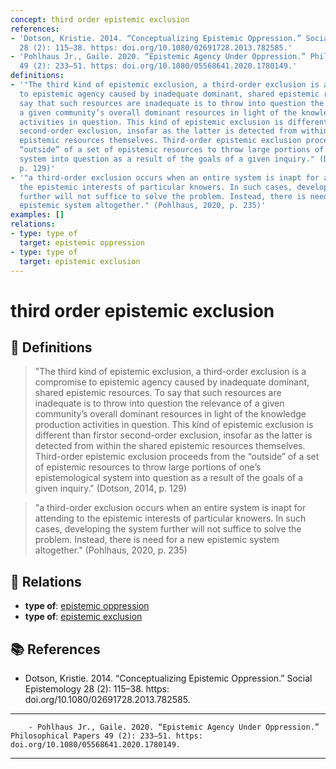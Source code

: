 ```yaml
---
concept: third order epistemic exclusion
references:
- 'Dotson, Kristie. 2014. “Conceptualizing Epistemic Oppression.” Social Epistemology
  28 (2): 115–38. https: doi.org/10.1080/02691728.2013.782585.'
- 'Pohlhaus Jr., Gaile. 2020. “Epistemic Agency Under Oppression.” Philosophical Papers
  49 (2): 233–51. https: doi.org/10.1080/05568641.2020.1780149.'
definitions:
- '"The third kind of epistemic exclusion, a third-order exclusion is a compromise
  to epistemic agency caused by inadequate dominant, shared epistemic resources. To
  say that such resources are inadequate is to throw into question the relevance of
  a given community’s overall dominant resources in light of the knowledge production
  activities in question. This kind of epistemic exclusion is different than firstor
  second-order exclusion, insofar as the latter is detected from within the shared
  epistemic resources themselves. Third-order epistemic exclusion proceeds from the
  “outside” of a set of epistemic resources to throw large portions of one’s epistemological
  system into question as a result of the goals of a given inquiry." (Dotson, 2014,
  p. 129)'
- '"a third-order exclusion occurs when an entire system is inapt for attending to
  the epistemic interests of particular knowers. In such cases, developing the system
  further will not suffice to solve the problem. Instead, there is need for a new
  epistemic system altogether." (Pohlhaus, 2020, p. 235)'
examples: []
relations:
- type: type of
  target: epistemic oppression
- type: type of
  target: epistemic exclusion
---
```


# third order epistemic exclusion

## 📖 Definitions

> "The third kind of epistemic exclusion, a third-order exclusion is a compromise to epistemic agency caused by inadequate dominant, shared epistemic resources. To say that such resources are inadequate is to throw into question the relevance of a given community’s overall dominant resources in light of the knowledge production activities in question. This kind of epistemic exclusion is different than firstor second-order exclusion, insofar as the latter is detected from within the shared epistemic resources themselves. Third-order epistemic exclusion proceeds from the “outside” of a set of epistemic resources to throw large portions of one’s epistemological system into question as a result of the goals of a given inquiry." (Dotson, 2014, p. 129)

> "a third-order exclusion occurs when an entire system is inapt for attending to the epistemic interests of particular knowers. In such cases, developing the system further will not suffice to solve the problem. Instead, there is need for a new epistemic system altogether." (Pohlhaus, 2020, p. 235)

## 🔗 Relations

- **type of**: [epistemic oppression](./epistemic-oppression.md)
- **type of**: [epistemic exclusion](./epistemic-exclusion.md)

## 📚 References

- Dotson, Kristie. 2014. “Conceptualizing Epistemic Oppression.” Social Epistemology 28 (2): 115–38. https: doi.org/10.1080/02691728.2013.782585.

---

<script src="https://giscus.app/client.js"
                data-repo="natesheehan/conceptcartography"
                data-repo-id="R_kgDOPB5QiQ"
                data-category="General"
                data-category-id="DIC_kwDOPB5Qic4CsAxd"
                data-mapping="pathname"
                data-strict="0"
                data-reactions-enabled="1"
                data-emit-metadata="0"
                data-input-position="bottom"
                data-theme="catppuccin_mocha"
                data-lang="en"
                crossorigin="anonymous"
                async>
        </script>
        - Pohlhaus Jr., Gaile. 2020. “Epistemic Agency Under Oppression.” Philosophical Papers 49 (2): 233–51. https: doi.org/10.1080/05568641.2020.1780149.

---

<script src="https://giscus.app/client.js"
                data-repo="natesheehan/conceptcartography"
                data-repo-id="R_kgDOPB5QiQ"
                data-category="General"
                data-category-id="DIC_kwDOPB5Qic4CsAxd"
                data-mapping="pathname"
                data-strict="0"
                data-reactions-enabled="1"
                data-emit-metadata="0"
                data-input-position="bottom"
                data-theme="catppuccin_mocha"
                data-lang="en"
                crossorigin="anonymous"
                async>
        </script>
        